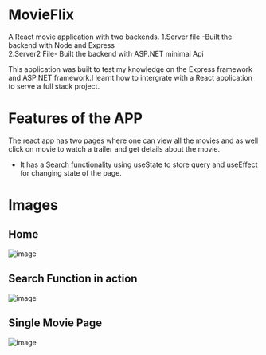# MovieFlix
A React movie application with two backends.
1.Server file -Built the backend  with Node and Express</br>
2.Server2 File- Built the backend with ASP.NET minimal Api </br>

This application was built to test my knowledge on the Express framework and ASP.NET framework.I learnt how to intergrate with a React application to serve a full stack project.

#  Features of the APP
The react app has two pages where one can view all the movies and as well click on movie to watch a trailer and get details about the movie.
- It has a <u>Search functionality</u> using useState to store query and useEffect for changing state of the page.

# Images
<h2>Home</h2>

![image](https://github.com/ibz11/MovieFlix/assets/90426909/e67064cb-ab03-4cdb-abbb-1c09bed70881)

<h2>Search Function in action</h2>

![image](https://github.com/ibz11/MovieFlix/assets/90426909/69b42482-adec-435b-9e7e-b446f6f91c6f)



<h2>Single Movie Page</h2>

![image](https://github.com/ibz11/MovieFlix/assets/90426909/339ab413-04d9-4fe8-acf0-aeda54a693b5)


